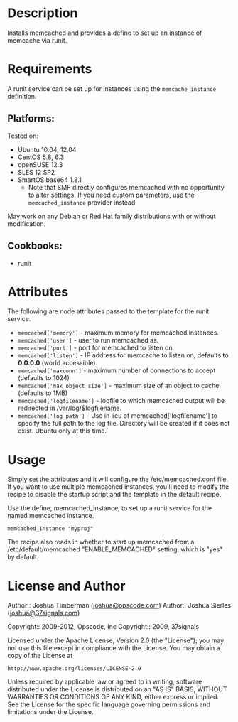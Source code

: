 Description
===========

Installs memcached and provides a define to set up an instance of
memcache via runit.

Requirements
============

A runit service can be set up for instances using the
`memcache_instance` definition.

## Platforms:

Tested on:

* Ubuntu 10.04, 12.04
* CentOS 5.8, 6.3
* openSUSE 12.3
* SLES 12 SP2
* SmartOS base64 1.8.1
  * Note that SMF directly configures memcached with no opportunity to alter settings.
    If you need custom parameters, use the `memcached_instance` provider instead.

May work on any Debian or Red Hat family distributions with or without
modification.

## Cookbooks:

* runit

Attributes
==========

The following are node attributes passed to the template for the runit
service.

* `memcached['memory']` - maximum memory for memcached instances.
* `memcached['user']` - user to run memcached as.
* `memcached['port']` - port for memcached to listen on.
* `memcached['listen']` - IP address for memcache to listen on, defaults to **0.0.0.0** (world accessible).
* `memcached['maxconn']` - maximum number of connections to accept (defaults to 1024)
* `memcached['max_object_size']` - maximum size of an object to cache (defaults to 1MB)
* `memcached['logfilename']` - logfile to which memcached output will be redirected in /var/log/$logfilename.
* `memcached['log_path']` - Use in lieu of memcached['logfilename'] to specify the full path to the log file.  Directory will be created if it does not exist. Ubuntu only at this time.`

Usage
=====

Simply set the attributes and it will configure the
/etc/memcached.conf file. If you want to use multiple memcached
instances, you'll need to modify the recipe to disable the startup
script and the template in the default recipe.

Use the define, memcached_instance, to set up a runit service for the
named memcached instance.

    memcached_instance "myproj"

The recipe also reads in whether to start up memcached from a
/etc/default/memcached "ENABLE_MEMCACHED" setting, which is "yes" by
default.

License and Author
==================

Author:: Joshua Timberman (<joshua@opscode.com>)
Author:: Joshua Sierles (<joshua@37signals.com>)

Copyright:: 2009-2012, Opscode, Inc
Copyright:: 2009, 37signals

Licensed under the Apache License, Version 2.0 (the "License");
you may not use this file except in compliance with the License.
You may obtain a copy of the License at

    http://www.apache.org/licenses/LICENSE-2.0

Unless required by applicable law or agreed to in writing, software
distributed under the License is distributed on an "AS IS" BASIS,
WITHOUT WARRANTIES OR CONDITIONS OF ANY KIND, either express or implied.
See the License for the specific language governing permissions and
limitations under the License.
